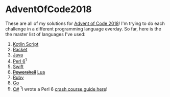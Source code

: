 # AdventOfCode2018
These are all of my solutions for [Advent of Code 2018](https://adventofcode.com/2018)! I'm trying to do each challenge in a different programming language everday. So far, here is the the master list of languages I've used:

1. [Kotlin Script](https://github.com/Larkenx/AdventOfCode2018/tree/master/1)
2. [Racket](https://github.com/Larkenx/AdventOfCode2018/blob/master/2/solution.rkt)
3. [Java](https://github.com/Larkenx/AdventOfCode2018/blob/master/3/Solution.java)
4. [Perl 6](https://github.com/Larkenx/AdventOfCode2018/blob/master/4/solution.p6)<sup>1</sup>
5. [Swift](https://github.com/Larkenx/AdventOfCode2018/blob/master/5/AdventofCode2018/main.swift)
6. [~~Powershell~~](https://github.com/Larkenx/AdventOfCode2018/blob/master/6/failed-solution.ps1) [Lua](https://github.com/Larkenx/AdventOfCode2018/blob/master/6/solution.lua)
7. [Ruby](https://github.com/Larkenx/AdventOfCode2018/tree/master/7)
8. [Go](https://github.com/Larkenx/AdventOfCode2018/blob/master/8/solution.go)
9. [C#](https://github.com/Larkenx/AdventOfCode2018/blob/master/9/Solution/ConsoleApp1/Program.cs)
<sup>1</sup>I wrote a Perl 6 [crash course guide here](https://gist.github.com/Larkenx/de8738aab358ca6f62931d91ae499982)!
